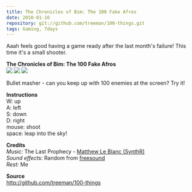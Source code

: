 ```yaml
---
title: The Chronicles of Bim: The 100 Fake Afros
date: 2010-01-16
repository: git://github.com/treeman/100-things.git
tags: Gaming, 7days
---
```


Aaah feels good having a game ready after the last month's failure! This time it's a small shooter.

**The Chronicles of Bim: The 100 Fake Afros**   
![](/media/images/thumbs/afro1.png) ![](/media/images/thumbs/afro2.png) ![](/media/images/thumbs/afro3.png)

Bullet masher - can you keep up with 100 enemies at the screen? Try it!

**Instructions**   
W: up   
A: left   
S: down   
D: right   
mouse: shoot   
space: leap into the sky!

**Credits**   
*Music:* The Last Prophecy - [Matthew Le Blanc (SynthR)](http://synthr.wolfenhex.com/synthr.swf)   
*Sound effects:* Random from [freesound](http://www.freesound.org/)   
*Rest:* Me

**Source**   
<http://github.com/treeman/100-things>

